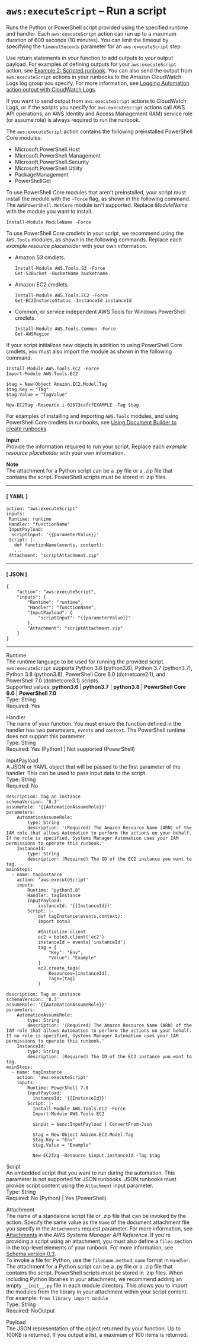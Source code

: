 # `aws:executeScript` – Run a script<a name="automation-action-executeScript"></a>

Runs the Python or PowerShell script provided using the specified runtime and handler\. Each `aws:executeScript` action can run up to a maximum duration of 600 seconds \(10 minutes\)\. You can limit the timeout by specifying the `timeoutSeconds` parameter for an `aws:executeScript` step\.

Use return statements in your function to add outputs to your output payload\. For examples of defining outputs for your `aws:executeScript` action, see [Example 2: Scripted runbook](automation-authoring-runbooks-scripted-example.md)\. You can also send the output from `aws:executeScript` actions in your runbooks to the Amazon CloudWatch Logs log group you specify\. For more information, see [Logging Automation action output with CloudWatch Logs](automation-action-logging.md)\.

If you want to send output from `aws:executeScript` actions to CloudWatch Logs, or if the scripts you specify for `aws:executeScript` actions call AWS API operations, an AWS Identity and Access Management \(IAM\) service role \(or assume role\) is always required to run the runbook\.

The `aws:executeScript` action contains the following preinstalled PowerShell Core modules:
+ Microsoft\.PowerShell\.Host
+ Microsoft\.PowerShell\.Management
+ Microsoft\.PowerShell\.Security
+ Microsoft\.PowerShell\.Utility
+ PackageManagement
+ PowerShellGet

To use PowerShell Core modules that aren't preinstalled, your script must install the module with the `-Force` flag, as shown in the following command\. The `AWSPowerShell.NetCore` module isn't supported\. Replace *ModuleName* with the module you want to install\.

```
Install-Module ModuleName -Force
```

To use PowerShell Core cmdlets in your script, we recommend using the `AWS.Tools` modules, as shown in the following commands\. Replace each *example resource placeholder* with your own information\.
+ Amazon S3 cmdlets\.

  ```
  Install-Module AWS.Tools.S3 -Force
  Get-S3Bucket -BucketName bucketname
  ```
+ Amazon EC2 cmdlets\.

  ```
  Install-Module AWS.Tools.EC2 -Force
  Get-EC2InstanceStatus -InstanceId instanceId
  ```
+ Common, or service independent AWS Tools for Windows PowerShell cmdlets\.

  ```
  Install-Module AWS.Tools.Common -Force
  Get-AWSRegion
  ```

If your script initializes new objects in addition to using PowerShell Core cmdlets, you must also import the module as shown in the following command\.

```
Install-Module AWS.Tools.EC2 -Force
Import-Module AWS.Tools.EC2

$tag = New-Object Amazon.EC2.Model.Tag
$tag.Key = "Tag"
$tag.Value = "TagValue"

New-EC2Tag -Resource i-02573cafcfEXAMPLE -Tag $tag
```

For examples of installing and importing `AWS.Tools` modules, and using PowerShell Core cmdlets in runbooks, see [Using Document Builder to create runbooks](automation-document-builder.md)\.

**Input**  
Provide the information required to run your script\. Replace each *example resource placeholder* with your own information\.

**Note**  
The attachment for a Python script can be a \.py file or a \.zip file that contains the script\. PowerShell scripts must be stored in \.zip files\.

------
#### [ YAML ]

```
action: "aws:executeScript"
inputs: 
 Runtime: runtime
 Handler: "functionName"
 InputPayload: 
  scriptInput: '{{parameterValue}}'
 Script: |-
   def functionName(events, context):
   ...
 Attachment: "scriptAttachment.zip"
```

------
#### [ JSON ]

```
{
    "action": "aws:executeScript",
    "inputs": {
        "Runtime": "runtime",
        "Handler": "functionName",
        "InputPayload": {
            "scriptInput": "{{parameterValue}}"
        },
        "Attachment": "scriptAttachment.zip"
    }
}
```

------

Runtime  
The runtime language to be used for running the provided script\. `aws:executeScript` supports Python 3\.6 \(python3\.6\), Python 3\.7 \(python3\.7\), Python 3\.8 \(python3\.8\), PowerShell Core 6\.0 \(dotnetcore2\.1\), and PowerShell 7\.0 \(dotnetcore3\.1\) scripts\.  
Supported values: **python3\.6** \| **python3\.7** \| **python3\.8** \| **PowerShell Core 6\.0** \| **PowerShell 7\.0**  
Type: String  
Required: Yes

Handler  
The name of your function\. You must ensure the function defined in the handler has two parameters, `events` and `context`\. The PowerShell runtime does not support this parameter\.  
Type: String  
Required: Yes \(Python\) \| Not supported \(PowerShell\)

InputPayload  
A JSON or YAML object that will be passed to the first parameter of the handler\. This can be used to pass input data to the script\.  
Type: String  
Required: No  

```
description: Tag an instance
schemaVersion: '0.3'
assumeRole: '{{AutomationAssumeRole}}'
parameters:
    AutomationAssumeRole:
        type: String
        description: '(Required) The Amazon Resource Name (ARN) of the IAM role that allows Automation to perform the actions on your behalf. If no role is specified, Systems Manager Automation uses your IAM permissions to operate this runbook.'
    InstanceId:
        type: String
        description: (Required) The ID of the EC2 instance you want to tag.
mainSteps:
  - name: tagInstance
    action: 'aws:executeScript'
    inputs:
        Runtime: "python3.8"
        Handler: tagInstance
        InputPayload:
            instanceId: '{{InstanceId}}'
        Script: |-
            def tagInstance(events,context):
            import boto3

            #Initialize client
            ec2 = boto3.client('ec2')
            instanceId = events['instanceId']
            tag = {
                "Key": "Env",
                "Value": "Example"
            }
            ec2.create_tags(
                Resources=[instanceId],
                Tags=[tag]
            )
```

```
description: Tag an instance
schemaVersion: '0.3'
assumeRole: '{{AutomationAssumeRole}}'
parameters:
    AutomationAssumeRole:
        type: String
        description: '(Required) The Amazon Resource Name (ARN) of the IAM role that allows Automation to perform the actions on your behalf. If no role is specified, Systems Manager Automation uses your IAM permissions to operate this runbook.'
    InstanceId:
        type: String
        description: (Required) The ID of the EC2 instance you want to tag.
mainSteps:
  - name: tagInstance
    action: 'aws:executeScript'
    inputs:
        Runtime: PowerShell 7.0
        InputPayload:
          instanceId: '{{InstanceId}}'
        Script: |-
          Install-Module AWS.Tools.EC2 -Force
          Import-Module AWS.Tools.EC2

          $input = $env:InputPayload | ConvertFrom-Json

          $tag = New-Object Amazon.EC2.Model.Tag
          $tag.Key = "Env"
          $tag.Value = "Example"

          New-EC2Tag -Resource $input.instanceId -Tag $tag
```

Script  
An embedded script that you want to run during the automation\. This parameter is not supported for JSON runbooks\. JSON runbooks must provide script content using the `Attachment` input parameter\.  
Type: String  
Required: No \(Python\) \| Yes \(PowerShell\)

Attachment  
The name of a standalone script file or \.zip file that can be invoked by the action\. Specify the same value as the `Name` of the document attachment file you specify in the `Attachments` request parameter\. For more information, see [Attachments](https://docs.aws.amazon.com/systems-manager/latest/APIReference/API_CreateDocument.html#systemsmanager-CreateDocument-request-Attachments) in the *AWS Systems Manager API Reference*\. If you're providing a script using an attachment, you must also define a `files` section in the top\-level elements of your runbook\. For more information, see [Schema version 0\.3](documents-schemas-features.md#automation-doc-syntax-examples)\.  
To invoke a file for Python, use the `filename.method_name` format in `Handler`\.   
The attachment for a Python script can be a \.py file or a \.zip file that contains the script\. PowerShell scripts must be stored in \.zip files\.
When including Python libraries in your attachment, we recommend adding an empty `__init__.py` file in each module directory\. This allows you to import the modules from the library in your attachment within your script content\. For example: `from library import module`  
Type: String  
Required: NoOutput

Payload  
The JSON representation of the object returned by your function\. Up to 100KB is returned\. If you output a list, a maximum of 100 items is returned\.